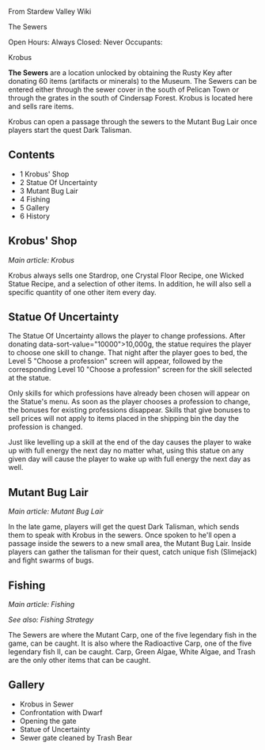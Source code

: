 From Stardew Valley Wiki

The Sewers

Open Hours: Always Closed: Never Occupants:

Krobus

**The Sewers** are a location unlocked by obtaining the Rusty Key after donating 60 items (artifacts or minerals) to the Museum. The Sewers can be entered either through the sewer cover in the south of Pelican Town or through the grates in the south of Cindersap Forest. Krobus is located here and sells rare items.

Krobus can open a passage through the sewers to the Mutant Bug Lair once players start the quest Dark Talisman.

## Contents

- 1 Krobus' Shop
- 2 Statue Of Uncertainty
- 3 Mutant Bug Lair
- 4 Fishing
- 5 Gallery
- 6 History

## Krobus' Shop

*Main article: Krobus*

Krobus always sells one Stardrop, one Crystal Floor Recipe, one Wicked Statue Recipe, and a selection of other items. In addition, he will also sell a specific quantity of one other item every day.

## Statue Of Uncertainty

The Statue Of Uncertainty allows the player to change professions. After donating data-sort-value="10000"&gt;10,000g, the statue requires the player to choose one skill to change. That night after the player goes to bed, the Level 5 "Choose a profession" screen will appear, followed by the corresponding Level 10 "Choose a profession" screen for the skill selected at the statue.

Only skills for which professions have already been chosen will appear on the Statue's menu. As soon as the player chooses a profession to change, the bonuses for existing professions disappear. Skills that give bonuses to sell prices will not apply to items placed in the shipping bin the day the profession is changed.

Just like levelling up a skill at the end of the day causes the player to wake up with full energy the next day no matter what, using this statue on any given day will cause the player to wake up with full energy the next day as well.

## Mutant Bug Lair

*Main article: Mutant Bug Lair*

In the late game, players will get the quest Dark Talisman, which sends them to speak with Krobus in the sewers. Once spoken to he'll open a passage inside the sewers to a new small area, the Mutant Bug Lair. Inside players can gather the talisman for their quest, catch unique fish (Slimejack) and fight swarms of bugs.

## Fishing

*Main article: Fishing*

*See also: Fishing Strategy*

The Sewers are where the Mutant Carp, one of the five legendary fish in the game, can be caught. It is also where the Radioactive Carp, one of the five legendary fish II, can be caught. Carp, Green Algae, White Algae, and Trash are the only other items that can be caught.

## Gallery

- Krobus in Sewer
- Confrontation with Dwarf
- Opening the gate
- Statue of Uncertainty
- Sewer gate cleaned by Trash Bear